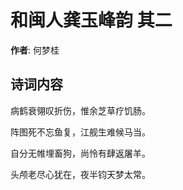 # 和闽人龚玉峰韵  其二

**作者**: 何梦桂

## 诗词内容

病鹤衰翎叹折伤，惟余芝草疗饥肠。

阵图死不忘鱼复，江舰生难候马当。

自分无帷埋畜狗，尚怜有肆返屠羊。

头颅老尽心犹在，夜半钧天梦太常。

